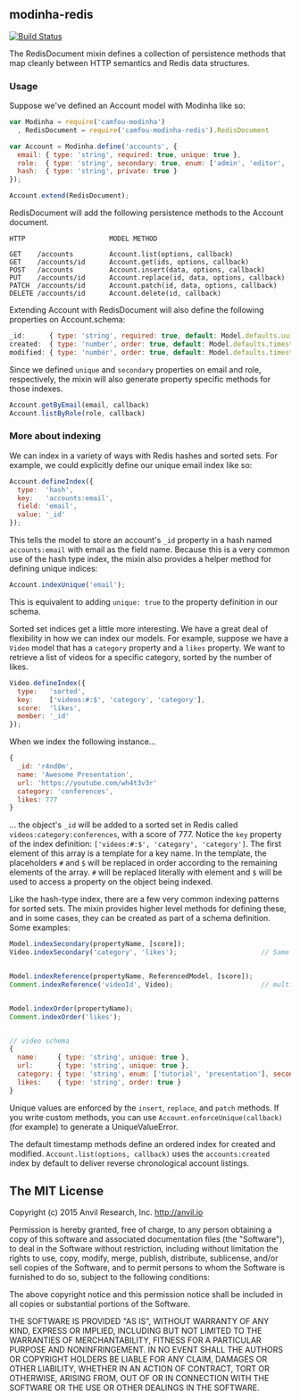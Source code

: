 ## modinha-redis
[![Build Status](https://travis-ci.org/camfou/modinha-redis.svg?branch=master)](https://travis-ci.org/camfou/modinha-redis)

The RedisDocument mixin defines a collection of persistence methods that map cleanly between HTTP semantics and Redis data structures.

### Usage

Suppose we've defined an Account model with Modinha like so:

```javascript
var Modinha = require('camfou-modinha')
  , RedisDocument = require('camfou-modinha-redis').RedisDocument

var Account = Modinha.define('accounts', {
  email: { type: 'string', required: true, unique: true },
  role:  { type: 'string', secondary: true, enum: ['admin', 'editor', 'author'] },
  hash:  { type: 'string', private: true }
});

Account.extend(RedisDocument);
```

RedisDocument will add the following persistence methods to the Account document.

```
HTTP                     MODEL METHOD

GET    /accounts         Account.list(options, callback)
GET    /accounts/id      Account.get(ids, options, callback)
POST   /accounts         Account.insert(data, options, callback)
PUT    /accounts/id      Account.replace(id, data, options, callback)
PATCH  /accounts/id      Account.patch(id, data, options, callback)
DELETE /accounts/id      Account.delete(id, callback)
```

Extending Account with RedisDocument will also define the following properties on Account.schema:

```javascript
_id:      { type: 'string', required: true, default: Model.defaults.uuid },
created:  { type: 'number', order: true, default: Model.defaults.timestamp },
modified: { type: 'number', order: true, default: Model.defaults.timestamp }
```

Since we defined `unique` and `secondary` properties on email and role, respectively, the mixin will also generate property specific methods for those indexes.

```javascript
Account.getByEmail(email, callback)
Account.listByRole(role, callback)
```

### More about indexing

We can index in a variety of ways with Redis hashes and sorted sets. For example, we could explicitly define our unique email index like so:

```javascript
Account.defineIndex({
  type:  'hash',
  key:   'accounts:email',
  field: 'email',
  value: '_id'
});
```

This tells the model to store an account's `_id` property in a hash named `accounts:email` with email as the field name. Because this is a very common use of the hash type index, the mixin also provides a helper method for defining unique indices:

```javascript
Account.indexUnique('email');
```

This is equivalent to adding `unique: true` to the property definition in our schema.

Sorted set indices get a little more interesting. We have a great deal of flexibility in how we can index our models. For example, suppose we have a `Video` model that has a `category` property and a `likes` property. We want to retrieve a list of videos for a specific category, sorted by the number of likes.

```javascript
Video.defineIndex({
  type:   'sorted',
  key:    ['videos:#:$', 'category', 'category'],
  score:  'likes',
  member: '_id'
});
```

When we index the following instance...

```javascript
{
  _id: 'r4nd0m',
  name: 'Awesome Presentation',
  url: 'https://youtube.com/wh4t3v3r'
  category: 'conferences',
  likes: 777
}
```

... the object's `_id` will be added to a sorted set in Redis called `videos:category:conferences`, with a score of 777. Notice the `key` property of the index definition: `['videos:#:$', 'category', 'category']`. The first element of this array is a template for a key name. In the template, the placeholders `#` and `$` will be replaced in order according to the remaining elements of the array. `#` will be replaced literally with element and `$` will be used to access a property on the object being indexed.

Like the hash-type index, there are a few very common indexing patterns for sorted sets. The mixin provides higher level methods for defining these, and in some cases, they can be created as part of a schema definition. Some examples:

```javascript
Model.indexSecondary(propertyName, [score]);
Video.indexSecondary('category', 'likes');                     // Same as previous example


Model.indexReference(propertyName, ReferencedModel, [score]);
Comment.indexReference('videoId', Video);                      // multi.zadd('videos:ID:comments', comment.created, comment._id);


Model.indexOrder(propertyName);
Comment.indexOrder('likes');


// video schema
{
  name:     { type: 'string', unique: true },
  url:      { type: 'string', unique: true },
  category: { type: 'string', enum: ['tutorial', 'presentation'], secondary: true },
  likes:    { type: 'string', order: true }
}
```


Unique values are enforced by the `insert`, `replace`, and `patch` methods. If you write custom methods, you can use `Account.enforceUnique(callback)` (for example) to generate a UniqueValueError.

The default timestamp methods define an ordered index for created and modified. `Account.list(options, callback)` uses the `accounts:created` index by default to deliver reverse chronological account listings.



## The MIT License

Copyright (c) 2015 Anvil Research, Inc. http://anvil.io

Permission is hereby granted, free of charge, to any person obtaining a copy
of this software and associated documentation files (the "Software"), to deal
in the Software without restriction, including without limitation the rights
to use, copy, modify, merge, publish, distribute, sublicense, and/or sell
copies of the Software, and to permit persons to whom the Software is
furnished to do so, subject to the following conditions:

The above copyright notice and this permission notice shall be included in
all copies or substantial portions of the Software.

THE SOFTWARE IS PROVIDED "AS IS", WITHOUT WARRANTY OF ANY KIND, EXPRESS OR
IMPLIED, INCLUDING BUT NOT LIMITED TO THE WARRANTIES OF MERCHANTABILITY,
FITNESS FOR A PARTICULAR PURPOSE AND NONINFRINGEMENT. IN NO EVENT SHALL THE
AUTHORS OR COPYRIGHT HOLDERS BE LIABLE FOR ANY CLAIM, DAMAGES OR OTHER
LIABILITY, WHETHER IN AN ACTION OF CONTRACT, TORT OR OTHERWISE, ARISING FROM,
OUT OF OR IN CONNECTION WITH THE SOFTWARE OR THE USE OR OTHER DEALINGS IN
THE SOFTWARE.
